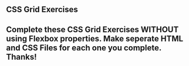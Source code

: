 ## CSS Grid Exercises

## Complete these CSS Grid Exercises WITHOUT using Flexbox properties. Make seperate HTML and CSS Files for each one you complete. Thanks!